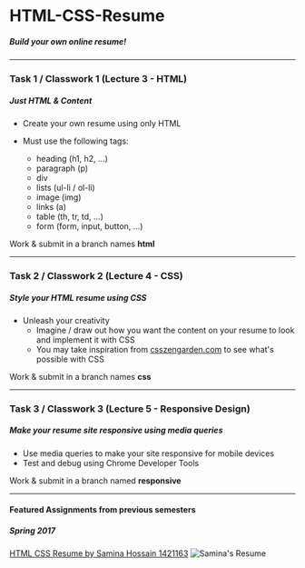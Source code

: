 # HTML-CSS-Resume
##### Build your own online resume!

---

### Task 1 / Classwork 1 (Lecture 3 - HTML)
##### Just HTML & Content

* Create your own resume using only HTML

* Must use the following tags:
  - heading (h1, h2, ...)
  - paragraph (p)
  - div
  - lists (ul-li / ol-li)
  - image (img)
  - links (a)
  - table (th, tr, td, ...)
  - form (form, input, button, ...)

Work & submit in a branch names **html**

---

### Task 2 / Classwork 2 (Lecture 4 - CSS)
##### Style your HTML resume using CSS

* Unleash your creativity
  - Imagine / draw out how you want the content on your resume to look and implement it with CSS
  - You may take inspiration from [csszengarden.com](http://csszengarden.com/) to see what's possible with CSS

Work & submit in a branch names **css**

---

### Task 3 / Classwork 3 (Lecture 5 - Responsive Design)
##### Make your resume site responsive using media queries

* Use media queries to make your site responsive for mobile devices
* Test and debug using Chrome Developer Tools

Work & submit in a branch named **responsive**

---

#### Featured Assignments from previous semesters
##### Spring 2017 
[HTML CSS Resume by Samina Hossain 1421163](https://github.com/samazing94/HTML-CSS-Resume)
![Samina's Resume](https://sharedstuff88.s3-us-west-2.amazonaws.com/spring17_Samina.gif "Samina's Resume") 

